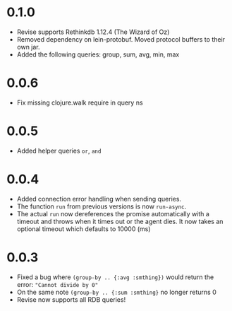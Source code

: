 # 0.1.0
* Revise supports Rethinkdb 1.12.4 (The Wizard of Oz)
* Removed dependency on lein-protobuf. Moved protocol buffers to their own jar.
* Added the following queries: group, sum, avg, min, max

# 0.0.6
* Fix missing clojure.walk require in query ns

# 0.0.5
* Added helper queries `or`, `and`

# 0.0.4
* Added connection error handling when sending queries.
* The function `run` from previous versions is now `run-async`.
* The actual `run` now dereferences the promise automatically with a timeout
and throws when it times out or the agent dies. It now takes an optional timeout
which defaults to 10000 (ms)

# 0.0.3
* Fixed a bug where `(group-by .. {:avg :smthing})` would return the error:
`"Cannot divide by 0"`
* On the same note `(group-by .. {:sum :smthing}` no longer returns 0
* Revise now supports all RDB queries!
